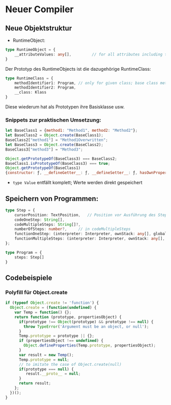 # Neuer Compiler
## Neue Objektstruktur
 - RuntimeObject:
```typescript
type RuntimeObject = {
    __attributeValues: any[],         // for all attributes including those of base classes
}
```
Der Prototyp des RuntimeObjects ist die dazugehörige RuntimeClass:
```typescript
type RuntimeClass = {
    methodIdentifier1: Program, // only for given class; base class methods are part of prototype-attribute
    methodIdentifier2: Program,
    __class: Klass
}
```
Diese wiederum hat als Prototypen ihre Basisklasse usw.
### Snippets zur praktischen Umsetzung:
```javascript
let BaseClass1 = {method1: "Method1", method2: "Method2"};
let BaseClass2 = Object.create(BaseClass1);
BaseClass2["method1"] = "Method1Overwritten";
let BaseClass3 = Object.create(BaseClass2);
BaseClass3["method3"] = "Method3";

Object.getPrototypeOf(BaseClass3) === BaseClass2;
BaseClass1.isPrototypeOf(BaseClass3) === true;
Object.getPrototypeOf(BaseClass1)
{constructor: ƒ, __defineGetter__: ƒ, __defineSetter__: ƒ, hasOwnProperty: ƒ, __lookupGetter__: ƒ, …}
```

 - `type Value` entfällt komplett; Werte werden direkt gespeichert
## Speichern von Programmen:
```typescript
type Step = {
    cursorPosition: TextPosition,   // Position vor Ausführung des Steps
    codeOneStep: String[],
    codeMultipleSteps: String[]?,
    numberOfSteps: number?,     // in codeMultipleSteps 
    functionOneStep: (interpreter: Interpreter, ownStack: any[], globalStack: any[]): void,
    functionMultipleSteps: (interpreter: Interpreter, ownStack: any[], globalStack: any[]): void,
};

type Program = {
    steps: Step[]
}
```
## Codebeispiele




### Polyfill für Object.create
```javascript
if (typeof Object.create != 'function') {
  Object.create = (function(undefined) {
    var Temp = function() {};
    return function (prototype, propertiesObject) {
      if(prototype !== Object(prototype) && prototype !== null) {
        throw TypeError('Argument must be an object, or null');
      }
      Temp.prototype = prototype || {};
      if (propertiesObject !== undefined) {
        Object.defineProperties(Temp.prototype, propertiesObject);
      }
      var result = new Temp();
      Temp.prototype = null;
      // to imitate the case of Object.create(null)
      if(prototype === null) {
         result.__proto__ = null;
      }
      return result;
    };
  })();
}
```